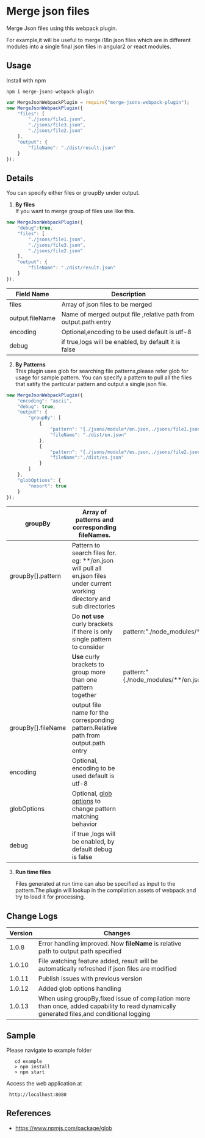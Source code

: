 # Merge json files

Merge Json files using this webpack plugin.

For example,it will be useful to
merge i18n json files which are in different modules into a single
final json files in angular2 or react modules.

 

 
## Usage

Install with npm

```
npm i merge-jsons-webpack-plugin
```

```javascript
var MergeJsonWebpackPlugin = require("merge-jsons-webpack-plugin");
new MergeJsonWebpackPlugin({
    "files": [
        "./jsons/file1.json",
        "./jsons/file3.json",
        "./jsons/file2.json"
    ],
    "output": {
        "fileName": "./dist/result.json"
    }
});
```

## Details
  You can specify either files or  groupBy under output.
  
1. **By files**  
       If you want to merge group of files use like this.

```javascript
new MergeJsonWebpackPlugin({
    "debug":true,
    "files": [
        "./jsons/file1.json",
        "./jsons/file3.json",
        "./jsons/file2.json"
    ],
    "output": {
        "fileName": "./dist/result.json"
    }
});
```
       
       
| Field Name      	| Description                      	|
|-----------------	|----------------------------------	|
| files           	| Array of json files to be merged 	|
| output.fileName 	| Name of merged output file ,relative path from output.path entry      	|
| encoding       	| Optional,encoding to be used default is utf-8	|        
| debug             | if true,logs will be enabled, by default it is false |        
      
2. **By Patterns**        
       This plugin uses glob for searching file patterns,please refer glob for usage for sample pattern. You can specify a pattern to pull all the files that satify the particular pattern and output a single json file.
                  
```javascript
new MergeJsonWebpackPlugin({
    "encoding": "ascii",
    "debug": true,
    "output": {
        "groupBy": [
            {
                "pattern": "{./jsons/module*/en.json,./jsons/file1.json}", 
                "fileName": "./dist/en.json" 
            },
            {
                "pattern": "{./jsons/module*/es.json,./jsons/file2.json}", 
                "fileName":"./dist/es.json"
            }
        ]
    },
    "globOptions": {
        "nosort": true
    }
});
```

   
| groupBy            | Array of patterns and corresponding fileNames.                                                                              |                                                                 |
|--------------------|-----------------------------------------------------------------------------------------------------------------------------|-----------------------------------------------------------------|
| groupBy[].pattern  | Pattern to search files for. eg: **/en.json will pull all en.json files under current working directory and sub directories |                                                                 |
|                    | Do **not use** curly brackets if there is only single pattern to consider                                                   | pattern:"./node_modules/**/en.json"                             |
|                    | **Use** curly brackets to group more than one pattern together                                                              | pattern:"{./node_modules/**/en.json,./src/assets/i18n/en.json}" |
| groupBy[].fileName | output file name for the corresponding pattern.Relative path from output.path entry                                                                             |                                                                 |
| encoding      	| Optional, encoding to be used default is utf-8	|       |
| globOptions      	| Optional, [glob options](https://github.com/isaacs/node-glob#options) to change pattern matching behavior	|       |
| debug             | if true ,logs will be enabled, by default debug is false |

3. **Run time files**

   Files generated at run time can also be specified as input to the pattern.The plugin will lookup in the compilation.assets of webpack and try to load it for processing.   


## Change Logs   
   
| Version      	    | Changes                           |
|--------------------|-----------------------------------|
| 1.0.8           	| Error handling improved. Now **fileName** is relative path to output path specified   |
| 1.0.10           	| File watching feature added, result will be automatically refreshed if json files are modified |
| 1.0.11           	| Publish issues with previous version |
| 1.0.12           	| Added glob options handling |
| 1.0.13           	| When using groupBy,fixed issue of compilation more than once, added capability to read dynamically generated files,and conditional logging |

## Sample
  Please navigate to example folder
 
```
   cd example
   > npm install
   > npm start

```
  Access the web application at 
```
 http://localhost:8080
```

## References

 - https://www.npmjs.com/package/glob
